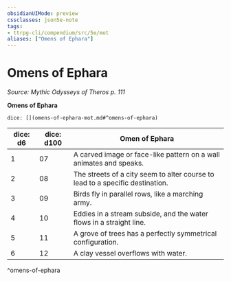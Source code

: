 ```yaml
---
obsidianUIMode: preview
cssclasses: json5e-note
tags:
- ttrpg-cli/compendium/src/5e/mot
aliases: ["Omens of Ephara"]
---
```

# Omens of Ephara
*Source: Mythic Odysseys of Theros p. 111* 

**Omens of Ephara**

`dice: [](omens-of-ephara-mot.md#^omens-of-ephara)`

| dice: d6 | dice: d100 | Omen of Ephara |
|----------|------------|----------------|
| 1 | 07 | A carved image or face-like pattern on a wall animates and speaks. |
| 2 | 08 | The streets of a city seem to alter course to lead to a specific destination. |
| 3 | 09 | Birds fly in parallel rows, like a marching army. |
| 4 | 10 | Eddies in a stream subside, and the water flows in a straight line. |
| 5 | 11 | A grove of trees has a perfectly symmetrical configuration. |
| 6 | 12 | A clay vessel overflows with water. |
^omens-of-ephara